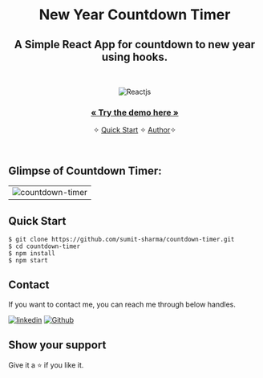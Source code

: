 <h1 align="center">New Year Countdown Timer</h1> 

<h2 align="center">A Simple React App for countdown to new year using hooks.</h2>

<br />
<p align="center">
    <img src="https://img.shields.io/badge/React-20232A?style=for-the-badge&logo=react&logoColor=61DAFB" alt="Reactjs" />
</p>

<h3 align="center"><a href="https://countdown-timer-sumit-sharma-02.vercel.app/"><strong>« Try the demo here »</strong></a></h3>

<p align="center"> 
    &#10023;
    <a href="#Quick-Start">Quick Start</a>   &#10023;    
    <a href="#Contact">Author</a>&#10023;
</p>
<br />

## Glimpse of Countdown Timer:
<table>
  <tr>
    <td><img src="https://user-images.githubusercontent.com/52236473/212129235-a6321b49-1293-4510-a238-7d9f27549906.png" alt="countdown-timer" /></td>
</table>

## Quick Start
```shell
$ git clone https://github.com/sumit-sharma/countdown-timer.git
$ cd countdown-timer
$ npm install
$ npm start
```

## Contact
If you want to contact me, you can reach me through below handles.

[![linkedin](https://img.shields.io/badge/Sumit_Sharma-0077B5?style=for-the-badge&logo=linkedin&logoColor=white)](https://www.linkedin.com/in/sumitsharma002/)
[![Github](https://img.shields.io/badge/Sumit_Sharma-20232A?style=for-the-badge&logo=Github&logoColor=white)](https://github.com/sumit-sharma-02/)

## Show your support

Give it a ⭐️ if you like it.
